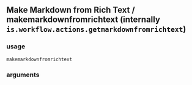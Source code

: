 
## Make Markdown from Rich Text / makemarkdownfromrichtext (internally `is.workflow.actions.getmarkdownfromrichtext`)


### usage
`makemarkdownfromrichtext `

### arguments

